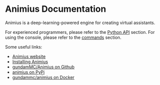 # Animius Documentation

Animius is a deep-learning-powered engine for creating virtual assistants.

For experienced programmers, please refer to the [Python API](python/am.md) section. For using the console, please refer to the [commands](commands/overview.md) section.

Some useful links:

- [Animius website](https://www.animius.org/)
- [Installing Animius](https://www.animius.org/install)
- [gundamMC/Animius on Github](https://github.com/gundamMC/Animius)
- [animius on PyPi](https://pypi.org/project/animius)
- [gundammc/animius on Docker](https://hub.docker.com/r/gundammc/animius)